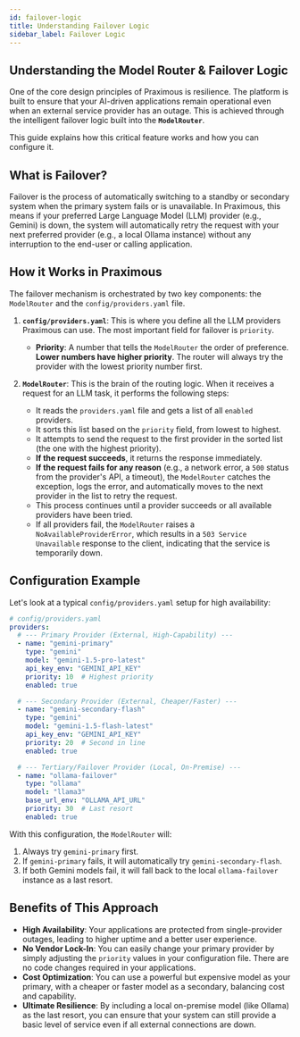 ```yaml
---
id: failover-logic
title: Understanding Failover Logic
sidebar_label: Failover Logic
---
```


## Understanding the Model Router & Failover Logic

One of the core design principles of Praximous is resilience. The platform is built to ensure that your AI-driven applications remain operational even when an external service provider has an outage. This is achieved through the intelligent failover logic built into the **`ModelRouter`**.

This guide explains how this critical feature works and how you can configure it.

## What is Failover?

Failover is the process of automatically switching to a standby or secondary system when the primary system fails or is unavailable. In Praximous, this means if your preferred Large Language Model (LLM) provider (e.g., Gemini) is down, the system will automatically retry the request with your next preferred provider (e.g., a local Ollama instance) without any interruption to the end-user or calling application.

## How it Works in Praximous

The failover mechanism is orchestrated by two key components: the `ModelRouter` and the `config/providers.yaml` file.

1. **`config/providers.yaml`**: This is where you define all the LLM providers Praximous can use. The most important field for failover is `priority`.

    * **Priority**: A number that tells the `ModelRouter` the order of preference. **Lower numbers have higher priority**. The router will always try the provider with the lowest priority number first.

2. **`ModelRouter`**: This is the brain of the routing logic. When it receives a request for an LLM task, it performs the following steps:
    * It reads the `providers.yaml` file and gets a list of all `enabled` providers.
    * It sorts this list based on the `priority` field, from lowest to highest.
    * It attempts to send the request to the first provider in the sorted list (the one with the highest priority).
    * **If the request succeeds**, it returns the response immediately.
    * **If the request fails for any reason** (e.g., a network error, a `500` status from the provider's API, a timeout), the `ModelRouter` catches the exception, logs the error, and automatically moves to the next provider in the list to retry the request.
    * This process continues until a provider succeeds or all available providers have been tried.
    * If all providers fail, the `ModelRouter` raises a `NoAvailableProviderError`, which results in a `503 Service Unavailable` response to the client, indicating that the service is temporarily down.

## Configuration Example

Let's look at a typical `config/providers.yaml` setup for high availability:

```yaml
# config/providers.yaml
providers:
  # --- Primary Provider (External, High-Capability) ---
  - name: "gemini-primary"
    type: "gemini"
    model: "gemini-1.5-pro-latest"
    api_key_env: "GEMINI_API_KEY"
    priority: 10  # Highest priority
    enabled: true

  # --- Secondary Provider (External, Cheaper/Faster) ---
  - name: "gemini-secondary-flash"
    type: "gemini"
    model: "gemini-1.5-flash-latest"
    api_key_env: "GEMINI_API_KEY"
    priority: 20  # Second in line
    enabled: true

  # --- Tertiary/Failover Provider (Local, On-Premise) ---
  - name: "ollama-failover"
    type: "ollama"
    model: "llama3"
    base_url_env: "OLLAMA_API_URL"
    priority: 30  # Last resort
    enabled: true
```

With this configuration, the `ModelRouter` will:

1. Always try `gemini-primary` first.
2. If `gemini-primary` fails, it will automatically try `gemini-secondary-flash`.
3. If both Gemini models fail, it will fall back to the local `ollama-failover` instance as a last resort.

## Benefits of This Approach

* **High Availability**: Your applications are protected from single-provider outages, leading to higher uptime and a better user experience.
* **No Vendor Lock-In**: You can easily change your primary provider by simply adjusting the `priority` values in your configuration file. There are no code changes required in your applications.
* **Cost Optimization**: You can use a powerful but expensive model as your primary, with a cheaper or faster model as a secondary, balancing cost and capability.
* **Ultimate Resilience**: By including a local on-premise model (like Ollama) as the last resort, you can ensure that your system can still provide a basic level of service even if all external connections are down.
